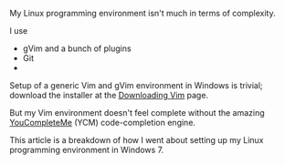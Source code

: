 My Linux programming environment isn't much in terms of complexity. 

I use
- gVim and a bunch of plugins
- Git
- 

Setup of a generic Vim and gVim environment in Windows is trivial; download the installer at the [Downloading Vim](http://www.vim.org/download.php) page.

But my Vim environment doesn't feel complete without the amazing [YouCompleteMe](https://github.com/Valloric/YouCompleteMe) (YCM) code-completion engine.

This article is a breakdown of how I went about setting up my Linux programming environment in Windows 7.
